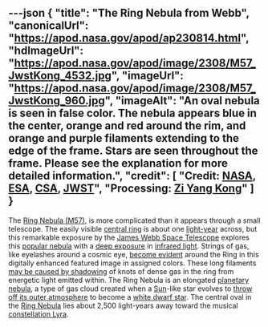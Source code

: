 ---json
{
  "title": "The Ring Nebula from Webb",
  "canonicalUrl": "https://apod.nasa.gov/apod/ap230814.html",
  "hdImageUrl": "https://apod.nasa.gov/apod/image/2308/M57_JwstKong_4532.jpg",
  "imageUrl": "https://apod.nasa.gov/apod/image/2308/M57_JwstKong_960.jpg",
  "imageAlt": "An oval nebula is seen in false color. The nebula appears blue in the center, orange and red around the rim, and orange and purple filaments extending to the edge of the frame. Stars are seen throughout the frame. Please see the explanation for more detailed information.",
  "credit": [
    "Credit: [NASA](https://www.nasa.gov/), [ESA](https://www.esa.int/), [CSA](https://www.asc-csa.gc.ca/eng/), [JWST](https://webb.nasa.gov/)",
    "Processing: [Zi Yang Kong](mailto:%20johnsterkong%20at%20outlook%20dot%20com)"
  ]
}
---

The [Ring Nebula (M57)](https://en.wikipedia.org/wiki/Ring_nebula), is more complicated than it appears through a small telescope. The easily visible [central ring](https://apod.nasa.gov/apod/ap210815.html) is about one [light-year](https://chandra.harvard.edu/photo/cosmic_distance.html) across, but this remarkable exposure by the [James Webb Space Telescope](https://webb.nasa.gov/content/about/index.html) explores this [popular nebula](https://apod.nasa.gov/apod/undefined) with a [deep exposure](https://apod.nasa.gov/apod/ap210818.html) in [infrared light](https://science.nasa.gov/ems/07_infraredwaves). Strings of gas, like eyelashes around a cosmic eye, [become evident](https://www.spitzer.caltech.edu/image/ssc2005-07a-ring-beholds-a-delicate-flower) around the Ring in this digitally enhanced featured image in assigned colors. These long filaments [may be caused by shadowing](https://youtu.be/6FSIfUYFeTM?t=60s) of knots of dense gas in the ring from energetic light emitted within. The Ring Nebula is an elongated [planetary nebula](https://astronomy.swin.edu.au/cosmos/p/Planetary+Nebulae), a type of gas cloud created when a [Sun](https://apod.nasa.gov/apod/ap230611.html)\-like star evolves to [throw off its outer atmosphere](https://www.youtube.com/watch?v=6FSIfUYFeTM) to become a [white dwarf star](https://imagine.gsfc.nasa.gov/science/objects/dwarfs2.html). The central oval in the [Ring Nebula](https://www.youtube.com/watch?v=OiYRL3HFULU) lies about 2,500 light-years away toward the musical [constellation Lyra](http://www.hawastsoc.org/deepsky/lyr/index.html).
